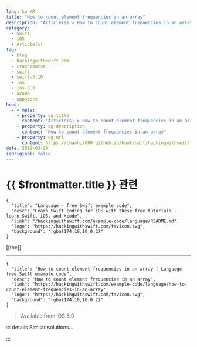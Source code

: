 ```yaml
---
lang: ko-KR
title: "How to count element frequencies in an array"
description: "Article(s) > How to count element frequencies in an array"
category:
  - Swift
  - iOS
  - Article(s)
tag: 
  - blog
  - hackingwithswift.com
  - crashcourse
  - swift
  - swift-5.10
  - ios
  - ios-8.0
  - xcode
  - appstore
head:
  - - meta:
    - property: og:title
      content: "Article(s) > How to count element frequencies in an array"
    - property: og:description
      content: "How to count element frequencies in an array"
    - property: og:url
      content: https://chanhi2000.github.io/bookshelf/hackingwithswift.com/example-code/language/how-to-count-element-frequencies-in-an-array.html
date: 2019-03-28
isOriginal: false
---
```


# {{ $frontmatter.title }} 관련

```component VPCard
{
  "title": "Language - free Swift example code",
  "desc": "Learn Swift coding for iOS with these free tutorials - learn Swift, iOS, and Xcode",
  "link": "/hackingwithswift.com/example-code/language/README.md",
  "logo": "https://hackingwithswift.com/favicon.svg",
  "background": "rgba(174,10,10,0.2)"
}
```

[[toc]]

---

```component VPCard
{
  "title": "How to count element frequencies in an array | Language - free Swift example code",
  "desc": "How to count element frequencies in an array",
  "link": "https://hackingwithswift.com/example-code/language/how-to-count-element-frequencies-in-an-array",
  "logo": "https://hackingwithswift.com/favicon.svg",
  "background": "rgba(174,10,10,0.2)"
}
```

> Available from iOS 8.0

<!-- TODO: 작성 -->

<!-- 
If you have an array containing various elements and you want to count how often each item appears, you can do so by combining the `map()` method with a `Dictionary` initializer.

First, create an array of items:

```swift
let items = ["a", "b", "a", "c"]
```

Second, convert that to an array of key-value pairs using tuples, where each value is the number 1:

```swift
let mappedItems = items.map { ($0, 1) }
```

Finally, create a `Dictionary` from that tuple array, asking it to add the 1s together every time it finds a duplicate key:

```swift
let counts = Dictionary(mappedItems, uniquingKeysWith: +)
```

That will create the dictionary `["b": 1, "a": 2, "c": 1]` because dictionaries are not stored in order - as you can see, it tells us that “a” appeared twice, while the other two appeared once.

-->

::: details Similar solutions…

<!--
/example-code/language/how-to-find-the-index-of-the-first-matching-array-element">How to find the index of the first matching array element 
/example-code/language/how-to-find-the-first-matching-element-in-an-array">How to find the first matching element in an array 
/example-code/language/how-to-get-a-random-element-from-an-array-using-randomelement">How to get a random element from an array using randomElement() 
/example-code/language/how-to-count-matching-items-in-an-array">How to count matching items in an array 
/example-code/arrays/how-to-count-objects-in-a-set-using-nscountedset">How to count objects in a set using NSCountedSet</a>
-->

:::

